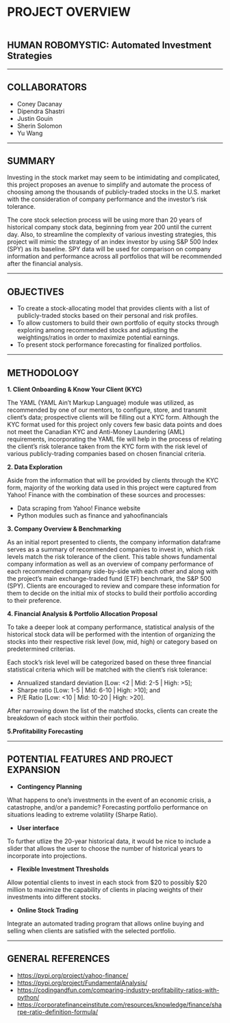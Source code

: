 # PROJECT OVERVIEW

<image scr="/Users/coneychiwabee/FinTech_project/BC_Project_1/Images/GettyImages_RoboAdvisor.png">


## HUMAN ROBOMYSTIC: Automated Investment Strategies
---

##  COLLABORATORS
- Coney Dacanay
- Dipendra Shastri
- Justin Gouin 
- Sherin Solomon
- Yu Wang
---
##  SUMMARY


Investing in the stock market may seem to be intimidating and complicated, this project proposes an avenue to simplify and automate the process of choosing among the thousands of publicly-traded stocks in the U.S. market with the consideration of company performance and the investor’s risk tolerance. 

The core stock selection process will be using more than 20 years of historical company stock data, beginning from year 200 until the current day. Also, to streamline the complexity of various investing strategies, this project will mimic the strategy of an index investor by using S&P 500 Index (SPY) as its baseline. SPY data will be used for comparison on company information and performance across all portfolios that will be recommended after the financial analysis.  

---
## OBJECTIVES

- To create a stock-allocating model that provides clients with a list of publicly-traded stocks based on their personal and risk profiles.
- To allow customers to build their own portfolio of equity stocks through exploring among recommended stocks and adjusting the weightings/ratios in order to maximize potential earnings. 
- To present stock performance forecasting for finalized portfolios.

---
## METHODOLOGY

**1. Client Onboarding & Know Your Client (KYC)**

The YAML (YAML Ain’t Markup Language) module was utilized, as recommended by one of our mentors, to configure, store, and transmit client’s data; prospective clients will be filling out a KYC form. Although the KYC format used for this project only covers few basic data points and does not meet the Canadian KYC and Anti-Money Laundering (AML) requirements, incorporating the YAML file will help in the process of relating the client’s risk tolerance taken from the KYC form with the risk level of various publicly-trading companies based on chosen financial criteria. 

**2. Data Exploration**

Aside from the information that will be provided by clients through the KYC form, majority of the working data used in this project were captured from Yahoo! Finance with the combination of these sources and processes:
- Data scraping from Yahoo! Finance website
- Python modules such as finance and yahoofinancials


**3. Company Overview & Benchmarking**

As an initial report presented to clients, the company information dataframe serves as a summary of recommended companies to invest in, which risk levels match the risk tolerance of the client. This table  shows fundamental company information as well as an overview of company performance of each recommended company side-by-side with each other and along with the project’s main exchange-traded fund (ETF) benchmark, the S&P 500 (SPY). Clients are encouraged to review and compare these information for them to decide on the initial mix of stocks to build their portfolio according to their preference. 

**4. Financial Analysis & Portfolio Allocation Proposal**

To take a deeper look at company performance, statistical analysis of the historical stock data will be performed with the intention of organizing the stocks into their respective risk level (low, mid, high) or category based on predetermined criterias. 

Each stock’s risk level will be categorized based on these three financial statistical criteria which will be matched with the client’s risk tolerance:
- Annualized standard deviation [Low: <2 | Mid: 2-5 | High: >5];
- Sharpe ratio [Low: 1-5 | Mid: 6-10 | High: >10]; and 
- P/E Ratio [Low: <10 | Mid: 10-20 | High: >20].

After narrowing down the list of the matched stocks, clients can create the breakdown of each stock within their portfolio.

**5.Profitability Forecasting**

---
## POTENTIAL FEATURES AND PROJECT EXPANSION

- **Contingency Planning**

What happens to one’s investments in the event of an economic crisis, a catastrophe, and/or a pandemic? Forecasting portfolio performance on situations leading to extreme volatility (Sharpe Ratio).

- **User interface**

To further utlize the 20-year historical data, it would be nice to include a slider that allows the user to choose the number of historical years to incorporate into projections.

- **Flexible Investment Thresholds**

 Allow potential clients to invest in each stock from $20 to possibly $20 million to maximize the capability of clients in placing weights of their investments into different stocks.

- **Online Stock Trading**

Integrate an automated trading program that allows online buying and selling when clients are satisfied with the selected portfolio.

---
## GENERAL REFERENCES

- https://pypi.org/project/yahoo-finance/
- https://pypi.org/project/FundamentalAnalysis/
- https://codingandfun.com/comparing-industry-profitability-ratios-with-python/
- https://corporatefinanceinstitute.com/resources/knowledge/finance/sharpe-ratio-definition-formula/
